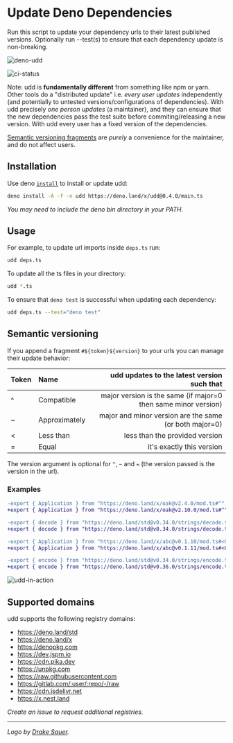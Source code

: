 # Update Deno Dependencies

Run this script to update your dependency urls to their latest published versions.
Optionally run --test(s) to ensure that each dependency update is non-breaking.

![deno-udd](https://user-images.githubusercontent.com/1931852/76134819-37add280-5fd6-11ea-96c3-adbd57cfa68c.jpg)


![ci-status](https://github.com/hayd/deno-udd/workflows/ci/badge.svg)

Note: udd is **fundamentally different** from something like npm or yarn.
Other tools do a "distributed update" i.e. _every user updates_ independently
(and potentially to untested versions/configurations of dependencies).
With udd precisely _one person updates_ (a maintainer), and they can ensure that
the new dependencies pass the test suite before commiting/releasing a new version.
With udd every user has a fixed version of the dependencies.

[Semantic versioning fragments](https://github.com/hayd/deno-udd#semantic-versioning)
are _purely_ a convenience for the maintainer, and do not affect users.

## Installation

Use deno [`install`](https://deno.land/std/manual.md#installing-executable-scripts) to install or update udd:

```sh
deno install -A -f -n udd https://deno.land/x/udd@0.4.0/main.ts
```
_You may need to include the deno bin directory in your PATH._

## Usage

For example, to update url imports inside `deps.ts` run:

```sh
udd deps.ts
```

To update all the ts files in your directory:
```sh
udd *.ts
```

To ensure that `deno test` is successful when updating each dependency:

```sh
udd deps.ts --test="deno test"
```

## Semantic versioning

If you append a fragment `#${token}${version}` to your urls you can manage their update behavior:

| Token | Name | udd updates to the latest version such that |
| :---  | :--- |     ---: |
| ^ | Compatible    | major version is the same (if major=0 then same minor version) |
| ~ | Approximately | major and minor version are the same (or both major=0) |
| < | Less than     | less than the provided version |
| = | Equal         | it's exactly this version |

The version argument is optional for `^`, `~` and `=` (the version passed is the version in the url).

### Examples

```diff
-export { Application } from "https://deno.land/x/oak@v2.4.0/mod.ts#^";
+export { Application } from "https://deno.land/x/oak@v2.10.0/mod.ts#^";  // 3.x.y is not chosen

-export { decode } from "https://deno.land/std@v0.34.0/strings/decode.ts#=";
+export { decode } from "https://deno.land/std@v0.34.0/strings/decode.ts#=";  // no change

-export { Application } from "https://deno.land/x/abc@v0.1.10/mod.ts#<0.2.0";
+export { Application } from "https://deno.land/x/abc@v0.1.11/mod.ts#<0.2.0";  // 0.2.x is not chosen

-export { encode } from "https://deno.land/std@v0.34.0/strings/encode.ts#~";
+export { encode } from "https://deno.land/std@v0.36.0/strings/encode.ts#~";  // update to latest compatible
```

![udd-in-action](https://user-images.githubusercontent.com/1931852/76695958-a1675580-6642-11ea-81d1-9ed15d22965f.gif)

## Supported domains

udd supports the following registry domains:

- https://deno.land/std
- https://deno.land/x
- https://denopkg.com
- https://dev.jspm.io
- https://cdn.pika.dev
- https://unpkg.com
- https://raw.githubusercontent.com
- https://gitlab.com/:user/:repo/-/raw
- https://cdn.jsdelivr.net
- https://x.nest.land

_Create an issue to request additional registries._

---

_Logo by [Drake Sauer](http://clipart-library.com/clipart/6ir6AMoKT.htm)._
